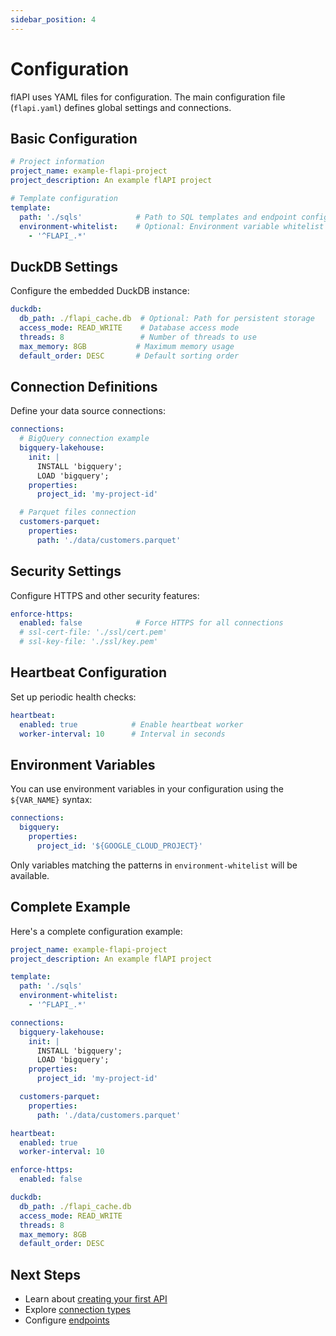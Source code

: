 ```yaml
---
sidebar_position: 4
---
```


# Configuration

flAPI uses YAML files for configuration. The main configuration file (`flapi.yaml`) defines global settings and connections.

## Basic Configuration

```yaml
# Project information
project_name: example-flapi-project
project_description: An example flAPI project

# Template configuration
template:
  path: './sqls'            # Path to SQL templates and endpoint configs
  environment-whitelist:    # Optional: Environment variable whitelist
    - '^FLAPI_.*'
```

## DuckDB Settings

Configure the embedded DuckDB instance:

```yaml
duckdb:
  db_path: ./flapi_cache.db  # Optional: Path for persistent storage
  access_mode: READ_WRITE    # Database access mode
  threads: 8                 # Number of threads to use
  max_memory: 8GB           # Maximum memory usage
  default_order: DESC       # Default sorting order
```

## Connection Definitions

Define your data source connections:

```yaml
connections:
  # BigQuery connection example
  bigquery-lakehouse: 
    init: |
      INSTALL 'bigquery';
      LOAD 'bigquery';
    properties:
      project_id: 'my-project-id'

  # Parquet files connection
  customers-parquet:
    properties:
      path: './data/customers.parquet'
```

## Security Settings

Configure HTTPS and other security features:

```yaml
enforce-https:
  enabled: false            # Force HTTPS for all connections
  # ssl-cert-file: './ssl/cert.pem'
  # ssl-key-file: './ssl/key.pem'
```

## Heartbeat Configuration

Set up periodic health checks:

```yaml
heartbeat:
  enabled: true            # Enable heartbeat worker
  worker-interval: 10      # Interval in seconds
```

## Environment Variables

You can use environment variables in your configuration using the `${VAR_NAME}` syntax:

```yaml
connections:
  bigquery:
    properties:
      project_id: '${GOOGLE_CLOUD_PROJECT}'
```

Only variables matching the patterns in `environment-whitelist` will be available.

## Complete Example

Here's a complete configuration example:

```yaml
project_name: example-flapi-project
project_description: An example flAPI project

template:
  path: './sqls'
  environment-whitelist:
    - '^FLAPI_.*'

connections:
  bigquery-lakehouse: 
    init: |
      INSTALL 'bigquery';
      LOAD 'bigquery';
    properties:
      project_id: 'my-project-id'

  customers-parquet:
    properties:
      path: './data/customers.parquet'

heartbeat:
  enabled: true
  worker-interval: 10

enforce-https:
  enabled: false

duckdb:
  db_path: ./flapi_cache.db
  access_mode: READ_WRITE
  threads: 8
  max_memory: 8GB
  default_order: DESC
```

## Next Steps

- Learn about [creating your first API](./first-api)
- Explore [connection types](../connections/overview)
- Configure [endpoints](../endpoints/overview) 